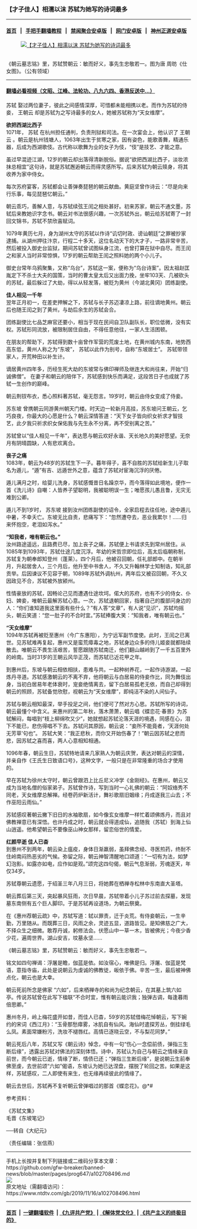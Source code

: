 ### 【才子佳人】相濡以沫 苏轼为她写的诗词最多
------------------------

#### [首页](https://github.com/gfw-breaker/banned-news/blob/master/README.md) &nbsp;&nbsp;|&nbsp;&nbsp; [手把手翻墙教程](https://github.com/gfw-breaker/guides/wiki) &nbsp;&nbsp;|&nbsp;&nbsp; [禁闻聚合安卓版](https://github.com/gfw-breaker/bn-android) &nbsp;&nbsp;|&nbsp;&nbsp; [网门安卓版](https://github.com/oGate2/oGate) &nbsp;&nbsp;|&nbsp;&nbsp; [神州正道安卓版](https://github.com/SzzdOgate/update) 



<div><div class="featured_image">
 <a href="https://i.ntdtv.com/assets/uploads/2019/11/2019-11-16_134619.jpg" target="_blank">
  <figure>
   <img alt="【才子佳人】相濡以沫 苏轼为她写的诗词最多" src="https://i.ntdtv.com/assets/uploads/2019/11/2019-11-16_134619-800x450.jpg"/>
  </figure><br/>
 </a>
 <span class="caption">
  《朝云墓志铭》里，苏轼赞朝云：敏而好义，事先生忠敬若一。图为唐 周昉《仕女图》。（公有领域）
 </span>
</div>
</div><hr/>

#### [翻墙必看视频（文昭、江峰、法轮功、八九六四、香港反送中...）](https://github.com/gfw-breaker/banned-news/blob/master/pages/links.md)

<div><div class="post_content" itemprop="articleBody">
 <p>
  <ok href="https://www.ntdtv.com/gb/苏轼.htm">
   苏轼
  </ok>
  娶过两位妻子，彼此之间感情深厚，可惜都未能相携以老。而作为苏轼的侍妾，
  <ok href="https://www.ntdtv.com/gb/王朝云.htm">
   王朝云
  </ok>
  却是苏轼为之写诗最多的女人，她被苏轼称为“天女维摩”。
 </p>
 <p>
  <strong>
   欲把西湖比西子
  </strong>
  <br/>
  1071年，
  <ok href="https://www.ntdtv.com/gb/苏轼.htm">
   苏轼
  </ok>
  在杭州担任通判，负责刑狱和司法。在一次宴会上，他认识了
  <ok href="https://www.ntdtv.com/gb/王朝云.htm">
   王朝云
  </ok>
  。朝云是杭州钱塘人，1063年出生于贫寒之家，因有姿色，能歌善舞，精通乐器，后成为西湖歌伎。古代称以歌舞为业的女子为伎，“伎”是技艺、才能之意。
 </p>
 <p>
  虽过早混迹江湖，12岁的朝云却出落得清新脱俗。据说“欲把西湖比西子，淡妆浓抹总相宜”这句诗，就是苏轼邂逅朝云而得灵感所写。后来苏轼为朝云赎身，将其收养为家中侍女。
 </p>
 <p>
  每次苏府宴客，苏轼都会让善弹奏琵琶的朝云献曲。黄庭坚曾作诗云：“尽是向来行乐事，每见琵琶忆朝云。”
 </p>
 <p>
  朝云乖巧，善解人意，与苏轼续弦王闰之相处甚好。初来苏家，朝云不通文墨，苏轼后来教她识字念书。朝云对书法很感兴趣，一次苏轼外出，朝云给苏轼寄了一封回文锦书，苏轼不禁欣喜赋词。
 </p>
 <p>
  1079年黄历七月，身为湖州太守的苏轼以作诗“讥切时政、谤讪朝廷”之罪被抄家逮捕。从湖州押往汴京，行程二十多天，这位名动天下的大才子，一路非常辛苦，然后被投入御史台监狱，期间苏轼曾试图纵身江流，也曾打算在狱中自尽。而王闰之和家人当时非常惊惧，17岁的朝云帮助王闰之照料她的两个小儿子。
 </p>
 <p>
  御史台常年乌鸦聚集，又称“乌台”，苏轼这一案，便称为“乌台诗案”。因太祖赵匡胤定下不杀士大夫的国策，当时的曹太皇太后又出面力挽，坐牢103天、几被砍头的苏轼，最后躲过了大劫，得以从轻发落，被贬为黄州（今湖北黄冈）团练副使。
 </p>
 <p>
  <strong>
   佳人相见一千年
  </strong>
  <br/>
  翌年正月初一，在差吏押解之下，苏轼与长子苏迈凄凉上路，前往谪地黄州。朝云后也随王闰之到了黄州，与劫后余生的苏轼会合。
 </p>
 <p>
  团练副使比七品芝麻官还要小，相当于现在民间自卫队副队长，职位低微，没有实权。苏轼形同流放，被限制居住自由，不得任意他往，一家人生活困顿。
 </p>
 <p>
  在朋友的帮助下，苏轼得到数十亩曾作军营的荒废土地，在黄州城内东南，地势西高东低，黄州人称之为“东坡”， 苏轼以此作为别号，自称“东坡居士”。 苏轼带领家人，开荒种田以补生计。
 </p>
 <p>
  谪居黄州四年多，历经生死大劫的东坡常与佛印禅师及继连大和尚往来，开始“归诚佛僧”。 在妻子和朝云的陪伴下，苏轼感到快乐而满足，这段苦日子也成就了苏轼一生创作的巅峰。
 </p>
 <p>
  朝云荆钗布衣，悉心照料著苏轼，毫无怨言。19岁时，朝云由侍女变成了侍妾。
 </p>
 <p>
  <ok href="https://www.ntdtv.com/gb/苏东坡.htm">
   苏东坡
  </ok>
  曾携朝云同游黄州朝天门楼。时天边一轮新月高挂，苏东坡问王朝云，乞巧良夜，你最大的心愿是什么？朝云深情答道：“天下女子皆向织女祈求才智技艺，此夕我只祈求织女保佑我与先生永不分离，再不受别离之苦。”
 </p>
 <p>
  苏轼曾以“佳人相见一千年”，表达愿与朝云欢好永谐、天长地久的美好愿望。无奈月有阴晴圆缺，人有悲欢离合。
 </p>
 <p>
  <strong>
   丧子之痛
  </strong>
  <br/>
  1083年，朝云为48岁的苏轼生下一子。暮年得子，喜不自胜的苏轼给新生儿子取名为遁儿，“遁”有吉、远遁世外之意，蕴含了苏轼对宦海沉浮的厌倦。
 </p>
 <p>
  遁儿满月之时，给婴儿洗身，苏轼感慨昔日名躁京华，而今落得如此境地，便作一首《洗儿诗》自嘲：人皆养子望聪明，我被聪明误一生；唯愿孩儿愚且鲁，无灾无难到公卿。
 </p>
 <p>
  遁儿不到1岁时，
  <ok href="https://www.ntdtv.com/gb/苏东坡.htm">
   苏东坡
  </ok>
  接到汝州团练副使的诏令，全家启程去往任地，途中遁儿中暑，不幸夭亡。东坡无比自责，悲痛写下：“忽然遭夺去，恶业我累尔！……归来怀抱空，老泪如泻水。”
 </p>
 <p>
  <strong>
   “知我者，唯有朝云也。”
  </strong>
  <br/>
  汝州路途遥远，且路费已尽，加上丧子之痛，苏轼便上书请求先到常州居住。从1085年到1093年，苏轼仕途几度沉浮。年幼的宋哲宗即位后，高太后临朝称制，苏轼复为朝奉郎知登州（蓬莱）。四个月后，他被召回朝，任礼部郎中。在朝半月，升起居舍人，三个月后，他升至中书舍人，不久又升翰林学士知制诰，知礼部贡举。后因谏议不见容于朝，1089年苏轼外调杭州，两年后又被召回朝，不久又因政见不合，苏轼被外放颍州。
 </p>
 <p>
  性情豪放的苏轼，因畅论己见而遭遇仕途坎坷。偌大的苏府，也有不少的侍女、仆妇、婢妾，唯朝云最解苏轼心意。一次，苏轼退朝回家，指著自己的腹部问身边的人：“你们谁知道我这里面有些什么？”有人答“文章”，有人说“见识”，苏轼均摇头，朝云笑道：“您一肚子的不合时宜。”苏轼捧腹大笑：“知我者，唯有朝云也。”
 </p>
 <p>
  <strong>
   “天女维摩”
  </strong>
  <br/>
  1094年苏轼再被贬至惠州（今广东惠阳），为宁远军副节度使。此时，王闰之已离世。见苏轼难再复起，惠州又是蛮荒瘴毒之地，苏轼身边众多的侍儿姬妾就都陆续散去。唯朝云不畏生活艰苦，誓愿跟随苏轼南迁，他们翻山越岭到了一千五百里外的岭南。当时31岁的王朝云风华正茂，而苏轼已近花甲之年。
 </p>
 <p>
  到惠州后，东坡与朝云相依相扶，患难与共。一起种树养花，一起作诗游湖，一起炼丹寻道。苏轼感激朝云的不离不弃，他将朝云与白居易的侍妾作比，同为舞伎出身，当初白居易年老体衰时，宠妾绝情离去，留下白居易孤老无依，而自己却得到朝云的照顾，苏轼备觉欣慰，视朝云为“天女维摩”，即纯洁不染的人间仙子。
 </p>
 <p>
  苏轼与朝云相知最深，举手投足之间，他们便可了然对方心思。苏轼所写的诗词，朝云最懂个中含义。来惠州的第二年秋，落木萧萧，朝云唱《蝶恋花‧春景》为苏轼解闷，每唱到“枝上柳绵吹又少”，她就想起苏轼沦落天涯的境遇，同感在心，泪下不能已，悲伤得唱不下去。苏轼问其原因，朝云说：“妾所不能竟者，‘天涯何处无芳草’句也”。 苏轼大笑：“我正悲秋，而你又开始伤春了！”朝云因苏轼之悲而悲，因苏轼之喜而喜，两人心意相知相通。
 </p>
 <p>
  1096年春，朝云生日，苏轼特地请来几家熟人为朝云庆贺，表达对朝云的深情，并亲自作《王氏生日致语口号》，这种文字，一般只是在非常隆重的场合才使用的。
 </p>
 <p>
  早在苏轼为徐州太守时，朝云曾跟泗上比丘尼义冲学《金刚经》。在惠州，朝云又成为当地名僧的俗家弟子。苏轼曾作诗，写到当时一心礼佛的朝云：“阿奴络秀不同老，天女维摩总解禅。经卷药炉新活计，舞衫歌扇旧姻缘；丹成逐我三山去；不作巫阳云雨仙。”
 </p>
 <p>
  苏轼感叹著朝云撇下旧日的水袖歌扇，如今像玄女维摩一样忙着颂佛炼丹，而且对佛教禅意已有深悟。也许丹成之时，朝云就会得道成仙，追随我（苏轼）到海上仙山逍遥。他希望朝云不要像巫山神女那样，留恋俗世的情爱。
 </p>
 <p>
  <strong>
   红颜早逝 佳人已杳
  </strong>
  <br/>
  到惠州不到两年，朝云染上瘟疫，身体日渐羸弱，虽拜佛念经、寻医煎药，终耐不住岭南闷热恶劣的气候。弥留之际，朝云神智清醒地口颂道：“一切有为法，如梦幻泡影。如露亦如电，应作如是观。”颂完这四句偈，朝云气息渐弱，芳魂逐天，年仅34岁。
 </p>
 <p>
  苏轼尊朝云遗愿，于绍圣三年八月三日，将她葬在栖禅寺松林中东南直大圣塔。
 </p>
 <p>
  朝云葬后第三天，突起暴风狂雨，次日早晨，苏轼带着小儿子苏过前去探墓，发现墓东南侧有五个巨人脚印。于是苏轼再设道场，为朝云祭奠。
 </p>
 <p>
  在《惠州荐朝云疏》中，苏轼写道：轼以罪责，迁于炎荒。有侍妾朝云，一生辛勤，万里随从。而既葬三日，风雨之余，灵迹五显，道路皆见。是知佛慈之广大，不择众生之细微。敢荐丹诚，躬修法会。伏愿山中一草一木，皆被佛光；今夜少香少花，遍周世界。湖山安吉，坟墓永坚……
 </p>
 <p>
  《朝云墓志铭》里，苏轼赞朝云：敏而好义，事先生忠敬若一。
 </p>
 <p>
  铭文如四句禅谒：浮屠是瞻，伽蓝是依。如汝宿心，唯佛是归。浮屠、伽蓝是梵语，意指寺庙，此处是说朝云为虔诚的佛教徒，皈依于佛。辛苦一生，最后被神佛点化，朝云也是大幸。
 </p>
 <p>
  朝云死前所念是佛家 “六如”，后来栖禅寺的和尚为纪念朝云，在其墓上筑六如亭。传说苏轼曾在此写下楹联“不合时宜，惟有朝云能识我；独弹古调，每逢暮雨倍思卿。”
 </p>
 <p>
  惠州冬月，岭上梅花盛开如昔，而佳人已杳，59岁的苏轼借梅花悼朝云，写下婉约的宋词《西江月》：“玉骨那愁瘴雾，冰肌自有仙风。海仙时遣探芳丛，倒挂绿毛么凤。素面常嫌粉污，洗妆不褪唇红。高情已逐晓云空，不与梨花同梦。”
 </p>
 <p>
  朝云死后八年，苏轼又写《朝云诗》悼念，中有一句“伤心一念偿前债，弹指三生断后缘”，透露出苏轼对佛法的深刻体悟。诗中，苏轼认为自己与朝云之情缘来自前世，而今朝云已逝，情缘了断，情债已还；“弹指三生断后缘”，是说朝云生前奉佛至虔，去世前颂“六如”偈语，东坡认为她已达涅盘，摆脱了轮回之苦。如果是这样，苏轼感叹，二人即使有来生，也无缘再续彼此的情缘了。
 </p>
 <p>
  朝云去世后，苏轼再不复听朝云曾弹唱过的那首《蝶恋花》。@*#
 </p>
 <p>
  参考资料：
 </p>
 <p>
  《苏轼文集》
  <br/>
  毛晋《东坡笔记》
 </p>
 <p>
  ──转自《大纪元》
 </p>
 <p>
  （责任编辑：张信燕）
 </p>
 <div class="single_ad">
 </div>
</div>
</div>
<hr/>
手机上长按并复制下列链接或二维码分享本文章：<br/>
https://github.com/gfw-breaker/banned-news/blob/master/pages/prog647/a102708496.md <br/>
<a href='https://github.com/gfw-breaker/banned-news/blob/master/pages/prog647/a102708496.md'><img src='https://github.com/gfw-breaker/banned-news/blob/master/pages/prog647/a102708496.md.png'/></a> <br/>
原文地址（需翻墙访问）：https://www.ntdtv.com/gb/2019/11/16/a102708496.html


------------------------
#### [首页](https://github.com/gfw-breaker/banned-news/blob/master/README.md) &nbsp;|&nbsp; [一键翻墙软件](https://github.com/gfw-breaker/nogfw/blob/master/README.md) &nbsp;| [《九评共产党》](https://github.com/gfw-breaker/9ping.md/blob/master/README.md#九评之一评共产党是什么) | [《解体党文化》](https://github.com/gfw-breaker/jtdwh.md/blob/master/README.md) | [《共产主义的终极目的》](https://github.com/gfw-breaker/gczydzjmd.md/blob/master/README.md)


<img src='http://gfw-breaker.win/banned-news/pages/prog647/a102708496.md' width='0px' height='0px'/>